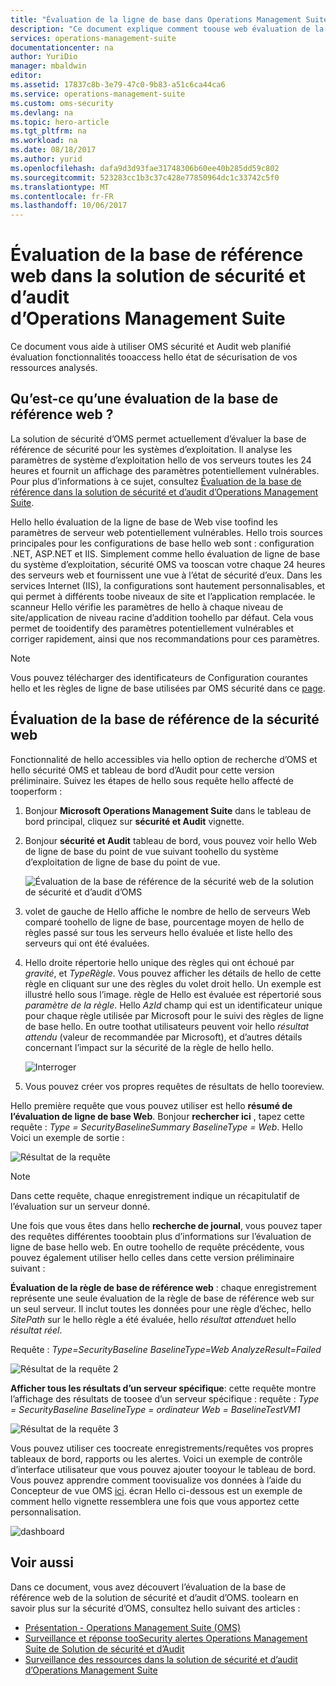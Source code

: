 ```yaml
---
title: "Évaluation de la ligne de base dans Operations Management Suite de sécurité et de la ligne de base de la Solution d’Audit d’aaaWeb | Documents Microsoft"
description: "Ce document explique comment toouse web évaluation de la ligne de base dans OMS sécurité et Audit solution tooperform une évaluation de la ligne de base de tous les serveurs web analysés fins de conformité et sécurité."
services: operations-management-suite
documentationcenter: na
author: YuriDio
manager: mbaldwin
editor: 
ms.assetid: 17837c8b-3e79-47c0-9b83-a51c6ca44ca6
ms.service: operations-management-suite
ms.custom: oms-security
ms.devlang: na
ms.topic: hero-article
ms.tgt_pltfrm: na
ms.workload: na
ms.date: 08/18/2017
ms.author: yurid
ms.openlocfilehash: dafa9d3d93fae31748306b60ee40b285dd59c802
ms.sourcegitcommit: 523283cc1b3c37c428e77850964dc1c33742c5f0
ms.translationtype: MT
ms.contentlocale: fr-FR
ms.lasthandoff: 10/06/2017
---
```

# <a name="web-baseline-assessment-in-operations-management-suite-security-and-audit-solution"></a>Évaluation de la base de référence web dans la solution de sécurité et d’audit d’Operations Management Suite
Ce document vous aide à utiliser OMS sécurité et Audit web planifié évaluation fonctionnalités tooaccess hello état de sécurisation de vos ressources analysés.

## <a name="what-is-web-baseline-assessment"></a>Qu’est-ce qu’une évaluation de la base de référence web ?
La solution de sécurité d’OMS permet actuellement d’évaluer la base de référence de sécurité pour les systèmes d’exploitation. Il analyse les paramètres de système d’exploitation hello de vos serveurs toutes les 24 heures et fournit un affichage des paramètres potentiellement vulnérables. Pour plus d’informations à ce sujet, consultez [Évaluation de la base de référence dans la solution de sécurité et d’audit d’Operations Management Suite](https://docs.microsoft.com/azure/operations-management-suite/oms-security-baseline).

Hello hello évaluation de la ligne de base de Web vise toofind les paramètres de serveur web potentiellement vulnérables. Hello trois sources principales pour les configurations de base hello web sont : configuration .NET, ASP.NET et IIS.  Simplement comme hello évaluation de ligne de base du système d’exploitation, sécurité OMS va tooscan votre chaque 24 heures des serveurs web et fournissent une vue à l’état de sécurité d’eux.  Dans les services Internet (IIS), la configurations sont hautement personnalisables, et qui permet à différents toobe niveaux de site et l’application remplacée. le scanneur Hello vérifie les paramètres de hello à chaque niveau de site/application de niveau racine d’addition toohello par défaut. Cela vous permet de tooidentify des paramètres potentiellement vulnérables et corriger rapidement, ainsi que nos recommandations pour ces paramètres.

>[!NOTE] 
>Vous pouvez télécharger des identificateurs de Configuration courantes hello et les règles de ligne de base utilisées par OMS sécurité dans ce [page](https://gallery.technet.microsoft.com/Azure-Security-Center-a789e335?redir=0).


## <a name="web-security-baseline-assessment"></a>Évaluation de la base de référence de la sécurité web

Fonctionnalité de hello accessibles via hello option de recherche d’OMS et hello sécurité OMS et tableau de bord d’Audit pour cette version préliminaire. Suivez les étapes de hello sous requête hello affecté de tooperform :

1. Bonjour **Microsoft Operations Management Suite** dans le tableau de bord principal, cliquez sur **sécurité et Audit** vignette.
2. Bonjour **sécurité et Audit** tableau de bord, vous pouvez voir hello Web de ligne de base du point de vue suivant toohello du système d’exploitation de ligne de base du point de vue.
   
    ![Évaluation de la base de référence de la sécurité web de la solution de sécurité et d’audit d’OMS](./media/oms-security-web-baseline/oms-security-web-baseline-fig5.png)

3. volet de gauche de Hello affiche le nombre de hello de serveurs Web comparé toohello de ligne de base, pourcentage moyen de hello de règles passé sur tous les serveurs hello évaluée et liste hello des serveurs qui ont été évaluées.
4. Hello droite répertorie hello unique des règles qui ont échoué par *gravité*, et *TypeRègle*. Vous pouvez afficher les détails de hello de cette règle en cliquant sur une des règles du volet droit hello. Un exemple est illustré hello sous l’image. règle de Hello est évaluée est répertorié sous *paramètre de la règle*. Hello *AzId* champ qui est un identificateur unique pour chaque règle utilisée par Microsoft pour le suivi des règles de ligne de base hello. En outre toothat utilisateurs peuvent voir hello *résultat attendu* (valeur de recommandée par Microsoft), et d’autres détails concernant l’impact sur la sécurité de la règle de hello hello.
    
    ![Interroger](./media/oms-security-web-baseline/oms-security-web-baseline-fig6.png)

5. Vous pouvez créer vos propres requêtes de résultats de hello tooreview. 

Hello première requête que vous pouvez utiliser est hello **résumé de l’évaluation de ligne de base Web**. Bonjour **rechercher ici** , tapez cette requête : *Type = SecurityBaselineSummary BaselineType = Web*. Hello Voici un exemple de sortie :

![Résultat de la requête](./media/oms-security-web-baseline/oms-security-web-baseline-fig7.png)

>[!NOTE] 
>Dans cette requête, chaque enregistrement indique un récapitulatif de l’évaluation sur un serveur donné.

Une fois que vous êtes dans hello **recherche de journal**, vous pouvez taper des requêtes différentes tooobtain plus d’informations sur l’évaluation de ligne de base hello web. En outre toohello de requête précédente, vous pouvez également utiliser hello celles dans cette version préliminaire suivant :

**Évaluation de la règle de base de référence web** : chaque enregistrement représente une seule évaluation de la règle de base de référence web sur un seul serveur. Il inclut toutes les données pour une règle d’échec, hello *SitePath* sur le hello règle a été évaluée, hello *résultat attendu*et hello *résultat réel*.

Requête : *Type=SecurityBaseline BaselineType=Web AnalyzeResult=Failed*

![Résultat de la requête 2](./media/oms-security-web-baseline/oms-security-web-baseline-fig8.png)

**Afficher tous les résultats d’un serveur spécifique**: cette requête montre l’affichage des résultats de toosee d’un serveur spécifique : requête : *Type = SecurityBaseline BaselineType = ordinateur Web = BaselineTestVM1*

![Résultat de la requête 3](./media/oms-security-web-baseline/oms-security-web-baseline-fig3.png)

Vous pouvez utiliser ces toocreate enregistrements/requêtes vos propres tableaux de bord, rapports ou les alertes. Voici un exemple de contrôle d’interface utilisateur que vous pouvez ajouter tooyour le tableau de bord. Vous pouvez apprendre comment toovisualize vos données à l’aide du Concepteur de vue OMS [ici](https://blogs.technet.microsoft.com/msoms/2016/06/30/oms-view-designer-visualize-your-data-your-way/). écran Hello ci-dessous est un exemple de comment hello vignette ressemblera une fois que vous apportez cette personnalisation.

![dashboard](./media/oms-security-web-baseline/oms-security-web-baseline-fig4.png)

## <a name="see-also"></a>Voir aussi
Dans ce document, vous avez découvert l’évaluation de la base de référence web de la solution de sécurité et d’audit d’OMS. toolearn en savoir plus sur la sécurité d’OMS, consultez hello suivant des articles :

* [Présentation - Operations Management Suite (OMS)](operations-management-suite-overview.md)
* [Surveillance et réponse tooSecurity alertes Operations Management Suite de Solution de sécurité et d’Audit](oms-security-responding-alerts.md)
* [Surveillance des ressources dans la solution de sécurité et d’audit d’Operations Management Suite](oms-security-monitoring-resources.md)

